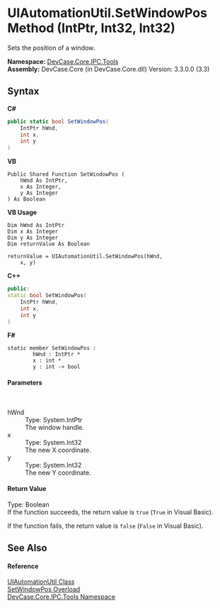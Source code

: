 # UIAutomationUtil.SetWindowPos Method (IntPtr, Int32, Int32)
 

Sets the position of a window.

**Namespace:**&nbsp;<a href="N_DevCase_Core_IPC_Tools">DevCase.Core.IPC.Tools</a><br />**Assembly:**&nbsp;DevCase.Core (in DevCase.Core.dll) Version: 3.3.0.0 (3.3)

## Syntax

**C#**<br />
``` C#
public static bool SetWindowPos(
	IntPtr hWnd,
	int x,
	int y
)
```

**VB**<br />
``` VB
Public Shared Function SetWindowPos ( 
	hWnd As IntPtr,
	x As Integer,
	y As Integer
) As Boolean
```

**VB Usage**<br />
``` VB Usage
Dim hWnd As IntPtr
Dim x As Integer
Dim y As Integer
Dim returnValue As Boolean

returnValue = UIAutomationUtil.SetWindowPos(hWnd, 
	x, y)
```

**C++**<br />
``` C++
public:
static bool SetWindowPos(
	IntPtr hWnd, 
	int x, 
	int y
)
```

**F#**<br />
``` F#
static member SetWindowPos : 
        hWnd : IntPtr * 
        x : int * 
        y : int -> bool 

```


#### Parameters
&nbsp;<dl><dt>hWnd</dt><dd>Type: System.IntPtr<br />The window handle.</dd><dt>x</dt><dd>Type: System.Int32<br />The new X coordinate.</dd><dt>y</dt><dd>Type: System.Int32<br />The new Y coordinate.</dd></dl>

#### Return Value
Type: Boolean<br />If the function succeeds, the return value is `true` (`True` in Visual Basic). 

 If the function fails, the return value is `false` (`False` in Visual Basic).

## See Also


#### Reference
<a href="T_DevCase_Core_IPC_Tools_UIAutomationUtil">UIAutomationUtil Class</a><br /><a href="Overload_DevCase_Core_IPC_Tools_UIAutomationUtil_SetWindowPos">SetWindowPos Overload</a><br /><a href="N_DevCase_Core_IPC_Tools">DevCase.Core.IPC.Tools Namespace</a><br />